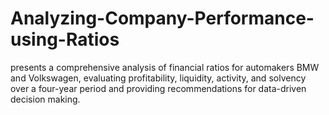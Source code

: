 # Analyzing-Company-Performance-using-Ratios
presents a comprehensive analysis of financial ratios for automakers BMW and Volkswagen, evaluating profitability, liquidity, activity, and solvency over a four-year period and providing recommendations for data-driven decision making.

